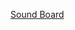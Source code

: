 [Sound Board]([[https://www.google.com](https://dgaurav300.github.io/50projects50days-master/sound-board)])
